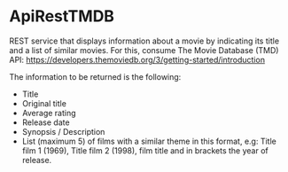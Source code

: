 # ApiRestTMDB
REST service that displays information about a movie by indicating its title and a list of similar movies. For this, consume The Movie Database (TMD) API: https://developers.themoviedb.org/3/getting-started/introduction

The information to be returned is the following:

- Title
- Original title
- Average rating
- Release date
- Synopsis / Description
- List (maximum 5) of films with a similar theme in this format, e.g: Title film 1 (1969), Title film 2 (1998), film title and in brackets the year of release.

